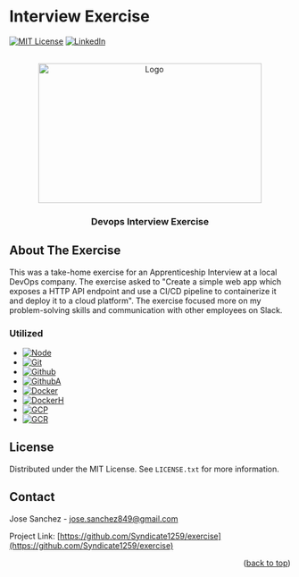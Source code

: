 # Interview Exercise
<!-- Original Template: https://github.com/othneildrew/Best-README-Template/ -->

<!-- PROJECT SHIELDS -->
<!--
*** I'm using markdown "reference style" links for readability.
*** Reference links are enclosed in brackets [ ] instead of parentheses ( ).
*** See the bottom of this document for the declaration of the reference variables
*** for contributors-url, forks-url, etc. This is an optional, concise syntax you may use.
*** https://www.markdownguide.org/basic-syntax/#reference-style-links
<a name="readme-top"></a>

[![Contributors][contributors-shield]][contributors-url]
[![Forks][forks-shield]][forks-url]
[![Stargazers][stars-shield]][stars-url]
[![Issues][issues-shield]][issues-url]
-->
[![MIT License][license-shield]][license-url]
[![LinkedIn][linkedin-shield]][linkedin-url]



<!-- PROJECT LOGO -->
<br />
<div align="center">
  <a href="https://github.com/Syndicate1259/exercise">
    <img src="https://cdn.pixabay.com/photo/2018/02/12/13/58/devops-3148393_960_720.png" alt="Logo" width="400" height="250"> 
  </a>
  <!-- Image Source: https://pixabay.com/illustrations/devops-business-process-improvement-3148393/-->
  <h3 align="center">Devops Interview Exercise</h3>
</div>

<!-- ABOUT THE PROJECT -->
## About The Exercise

This was a take-home exercise for an Apprenticeship Interview at a local DevOps company. The exercise asked to "Create a simple web app which exposes a HTTP API endpoint and use a CI/CD pipeline to containerize it and deploy it to a cloud platform". The exercise focused more on my problem-solving skills and communication with other employees on Slack.

### Utilized

* [![Node][Node.js]][Node-url]
* [![Git][Git]][Git-url]
* [![Github][Github]][Github-url]
* [![GithubA][GithubA]][GithubA-url]
* [![Docker][Docker]][Docker-url]
* [![DockerH][DockerH]][DockerH-url]
* [![GCP][GCP]][GCP-url]
* [![GCR][GCR]][GCR-url]

<!-- LICENSE -->
## License

Distributed under the MIT License. See `LICENSE.txt` for more information.



<!-- CONTACT -->
## Contact

Jose Sanchez - jose.sanchez849@gmail.com

Project Link: [https://github.com/Syndicate1259/exercise](https://github.com/Syndicate1259/exercise)

<p align="right">(<a href="#readme-top">back to top</a>)</p>



<!-- MARKDOWN LINKS & IMAGES -->
<!-- https://www.markdownguide.org/basic-syntax/#reference-style-links -->
[license-shield]: https://img.shields.io/github/license/Syndicate1259/exercise.svg?style=for-the-badge
[license-url]: https://github.com/Syndicate1259/exercise/blob/main/LICENSE.txt

[linkedin-shield]: https://img.shields.io/badge/-LinkedIn-black.svg?style=for-the-badge&logo=linkedin&colorB=555
[linkedin-url]: https://linkedin.com/in/jose-sanchez-9b7141140

[Github]: https://img.shields.io/badge/github-000000?style=for-the-badge&logo=github&logoColor=24292f
[Github-url]: https://github.org/

[Git]: https://img.shields.io/badge/git-000000?style=for-the-badge&logo=git
[Git-url]: https://git-scm.com/

[GithubA]: https://img.shields.io/badge/github_actions-000000?style=for-the-badge&logo=githubactions
[GithubA-url]: https://github.org/

[Node.js]: https://img.shields.io/badge/node.js-000000?style=for-the-badge&logo=nodedotjs&logoColor=73aa63
[Node-url]: https://nodejs.org/

[Docker]: https://img.shields.io/badge/docker-000000?style=for-the-badge&logo=docker&logoColor=003f8c
[Docker-url]: https://docker.com/

[DockerH]: https://img.shields.io/badge/docker_hub-000000?style=for-the-badge&logo=docker
[DockerH-url]: https://hub.docker.com/

[GCP]: https://img.shields.io/badge/google_cloud-000000?style=for-the-badge&logo=googlecloud
[GCP-url]: https://cloud.google.com/

[GCR]: https://img.shields.io/badge/google_container_registry-000000?style=for-the-badge&logo=googlecloud
[GCR-url]: https://cloud.google.com/container-registry
